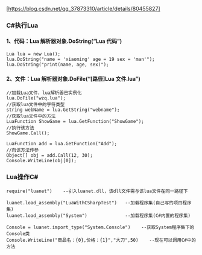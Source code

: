 [https://blog.csdn.net/qq_37873310/article/details/80455827]
### C#执行Lua
#### 1、代码：Lua 解析器对象.DoString(“Lua 代码”)     
```
Lua lua = new Lua();                    
lua.DoString("name = 'xiaoming' age = 19 sex = 'man'");
lua.DoString("print(name, age, sex)");
```
#### 2、文件：Lua 解析器对象.DoFile(“[路径]Lua 文件.lua”)
```
//加载Lua文件，lua解析器已实例化
lua.DoFile("wzq.lua");
//获取lua文件中的字符类型
string webName = lua.GetString("webname");
//获取lua文件中的方法
LuaFunction ShowGame = lua.GetFunction("ShowGame");
//执行该方法
ShowGame.Call();

LuaFunction add = lua.GetFunction("Add");
//向该方法传参
Object[] obj = add.Call(12, 30);
Console.WriteLine(obj[0]);
```


### Lua操作C#
```
require("luanet")    --引入luanet.dll，该dll文件需与该lua文件在同一路径下

luanet.load_assembly("LuaWithCSharpTest")   --加载程序集(自己写的项目程序集)
luanet.load_assembly("System")              --加载程序集(C#内置的程序集)

Console = luanet.import_type("System.Console")    --获取System程序集下的Console类
Console.WriteLine("商品名：{0},价格：{1}","大刀",50)    --现在可以调用C#中的方法
```
